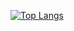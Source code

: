 [![Top Langs](https://github-readme-stats.vercel.app/api/top-langs/?username=KinanLak&layout=compact)](https://github.com/anuraghazra/github-readme-stats)
